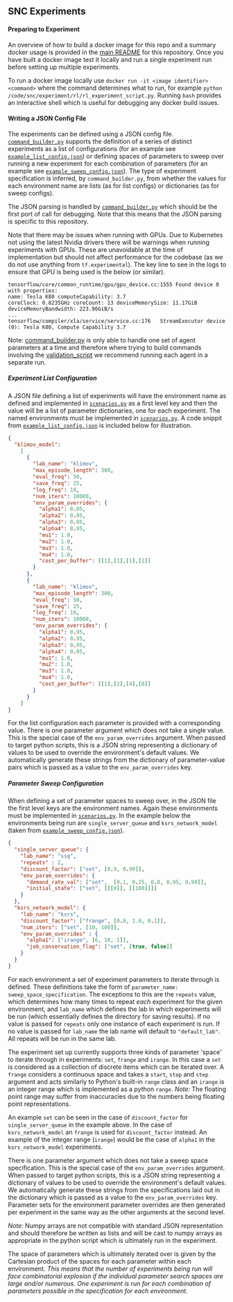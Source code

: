 ## SNC Experiments

#### Preparing to Experiment
An overview of how to build a docker image for this repo and a summary docker usage is provided
in the [main README](../../README.md) for this repository. Once you have
built a docker image test it locally and run a single experiment run before setting up multiple
experiments.

To run a docker image locally use `docker run -it <image identifier> <command>` where the command determines what to
run, for example `python /code/snc/experiment/rl/rl_experiment_script.py`. Running `bash` provides
an interactive shell which is useful for debugging any docker build issues.


#### Writing a JSON Config File
The experiments can be defined using a JSON config file. [`command_builder.py`](experiments_from_config/command_builder.py)
supports the definition of a series of distinct experiments as a list of configurations (for an example
see [`example_list_config.json`](experiments_from_config/json_examples/example_list_config.json)) or defining spaces of parameters to
sweep over running a new experiment for each combination of parameters (for an example see
[`example_sweep_config.json`](experiments_from_config/json_examples/example_sweep_config.json)). The type of experiment
specification is inferred, by `command_builder.py`, from whether the values for each environment name are lists (as for list
configs) or dictionaries (as for sweep configs).

The JSON parsing is handled by [`command_builder.py`](experiments_from_config/command_builder.py) which should be the first port of
call for debugging. Note that this means that the JSON parsing is specific to this repository.

Note that there may be issues when running with GPUs. Due to Kubernetes not using the latest Nvidia drivers there will be warnings when running
experiments with GPUs. These are unavoidable at the time of implementation but should not affect performance
for the codebase (as we do not use anything from `tf.experimental`). The key line to see in the logs
to ensure that GPU is being used is the below (or similar).
```
tensorflow/core/common_runtime/gpu/gpu_device.cc:1555 Found device 0 with properties: 
name: Tesla K80 computeCapability: 3.7
coreClock: 0.8235GHz coreCount: 13 deviceMemorySize: 11.17GiB deviceMemoryBandwidth: 223.96GiB/s
...
tensorflow/compiler/xla/service/service.cc:176   StreamExecutor device (0): Tesla K80, Compute Capability 3.7
```  

Note: [command_builder.py](experiments_from_config/command_builder.py) is only able to handle one set of agent parameters at a time
and therefore where trying to build commands involving the [validation_script](../snc/simulation/validation_script.py)
we recommend running each agent in a separate run.

 ##### Experiment List Configuration
A JSON file defining a list of experiments will have the environment name  as defined and implemented in [`scenarios.py`](../snc/environments/scenarios.py)
as a first level key and then the value will be a list of parameter dictionaries, one for each experiment.
The named environments must be implemented in [`scenarios.py`](../snc/environments/scenarios.py).
A code snippit from [`example_list_config.json`](experiments_from_config/json_examples/example_list_config.json) is included
below for illustration.
```json
{
  "klimov_model":
    [
      {
        "lab_name": "klimov",
        "max_episode_length": 300,
        "eval_freq": 50,
        "save_freq": 25,
        "log_freq": 10,
        "num_iters": 10000,
        "env_param_overrides": {
          "alpha1": 0.95,
          "alpha2": 0.95,
          "alpha3": 0.95,
          "alpha4": 0.95,
          "mu1": 1.0,
          "mu2": 1.0,
          "mu3": 1.0,
          "mu4": 1.0,
          "cost_per_buffer": [[1],[1],[1],[1]]
        }
      },
      {
        "lab_name": "klimov",
        "max_episode_length": 300,
        "eval_freq": 50,
        "save_freq": 25,
        "log_freq": 10,
        "num_iters": 10000,
        "env_param_overrides": {
          "alpha1": 0.95,
          "alpha2": 0.95,
          "alpha3": 0.95,
          "alpha4": 0.95,
          "mu1": 1.0,
          "mu2": 1.0,
          "mu3": 1.0,
          "mu4": 1.0,
          "cost_per_buffer": [[1],[2],[4],[8]]
        }
      }
    ]
}
```
For the list configuration each parameter is provided with a corresponding value.
There is one parameter argument which does not take a single value. This is the special
case of the `env_param_overrides` argument. When passed to target python scripts, this is
a JSON string representing a dictionary of values to be used to override the environment's default values.
We automatically generate these strings from the dictionary of parameter-value pairs which is
passed as a value to the `env_param_overrides` key.

##### Parameter Sweep Configuration
When defining a set of parameter spaces to sweep over, in the JSON file the first level keys are the
environment names. Again these environments must be implemented in [`scenarios.py`](../snc/snc/environments/scenarios.py).
In the example below the environments being run are `single_server_queue` and `ksrs_network_model`
(taken from [`example_sweep_config.json`](experiments_from_config/json_examples/example_sweep_config.json)).

```json
{
  "single_server_queue": {
    "lab_name": "ssq",
    "repeats" : 2,
    "discount_factor": ["set", [0.9, 0.99]],
    "env_param_overrides": {
      "demand_rate_val": ["set",  [0.1, 0.25, 0.8, 0.95, 0.99]],
      "initial_state": ["set", [[[0]], [[100]]]]
    }
  },
  "ksrs_network_model": {
    "lab_name": "ksrs",
    "discount_factor": ["frange", [0.8, 1.0, 0.1]],
    "num_iters": ["set", [10, 100]],
    "env_param_overrides" : {
      "alpha1": ["irange", [6, 10, 1]],
      "job_conservation_flag": ["set", [true, false]]
    }
  }
}
```

For each environment a set of experiment parameters to iterate through is defined. These definitions
take the form of `parameter_name: sweep_space_specification`. The exceptions to this are the
`repeats` value, which determines how many times to repeat _each_ experiment for the given environment,
and `lab_name` which defines the lab in which experiments will be run (which essentially defines
the directory for saving results).
If no value is passed for `repeats` only one instance of each experiment is run.
If no value is passed for `lab_name` the lab name will default to `"default_lab"`. All repeats will
be run in the same lab.

The experiment set up currently supports three kinds of parameter 'space' to iterate through in experiments:
`set`, `frange` and `irange`. In this case a `set` is considered as a collection of discrete items which can be
iterated over. A `frange` considers a continuous space and takes a `start`, `stop` and `step` argument
and acts similarly to Python's built-in `range` class and an `irange` is an integer range which is
implemented as a python `range`. *Note:* The floating point range may suffer from
inaccuracies due to the numbers being floating point representations.

An example `set` can be seen in the case of `discount_factor` for `single_server_queue` in the example
above. In the case of `ksrs_network_model` an `frange` is used for `discount_factor` instead. An example
of the integer range (`irange`) would be the case of `alpha1` in the `ksrs_network_model` experiments.

There is one parameter argument which does not take a sweep space specification. This is the special
case of the `env_param_overrides` argument. When passed to target python scripts, this is
a JSON string representing a dictionary of values to be used to override the environment's default values.
We automatically generate these strings from the specifications laid out in the dictionary
which is passed as a value to the `env_param_overrides` key. Parameter sets for the environment parameter
overrides are then generated per experiment in the same way as the other arguments at the second level.

*Note:* Numpy arrays are not compatible with standard JSON representation and should therefore be written
as lists and will be cast to numpy arrays as appropriate in the python script which is ultimately
run in the experiment.

The space of parameters which is ultimately iterated over is given by the Cartesian product of the
spaces for each parameter within each environment. _*This means that the number of experiments being
run will face combinatorial explosion if the individual parameter search spaces are large and/or
numerous. One experiment is run for each combination of parameters possible in the specification for
each environment.*_